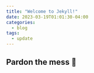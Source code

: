 ```yaml
---
title: "Welcome to Jekyll!"
date: 2023-03-19T01:01:30-04:00
categories:
  - blog
tags:
  - update
---
```

Pardon the mess 👀 
---
